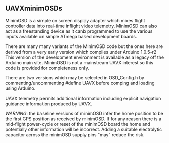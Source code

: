 ## UAVXminimOSDs ##

MinimOSD is a simple on screen display adapter which mixes flight controller data into real-time inflight video telemetry. MinimOSD can also act as a freestanding device as it canb programmed to use the various inputs available on simple ATmega based development boards.

There are many many variants of the MinimOSD code but the ones here are derived from a very early version which compiles under Arduino 1.0.5-r2 This version of the development environment is available as a legacy off the Arduino main site. MinimOSD is not a mainstream UAVX interest so this code is provided for completeness only.

There are two versions which may be selected in OSD_Config.h by commenting/uncommenting #define UAVX before comping and loading using Arduino.

UAVX telemetry permits additional information including explicit navigation guidance information produced by UAVX. 

*WARNING*: the baseline versions of minimOSD infer the home position to be the first GPS position as received by minimOSD. If for any reason there is a mid-flight power-cycle or reset of the minimOSD board the home and potentially other information will be incorrect. Adding a suitable electrolytic capacitor across the minimOSD supply pins "may" reduce the risk.







